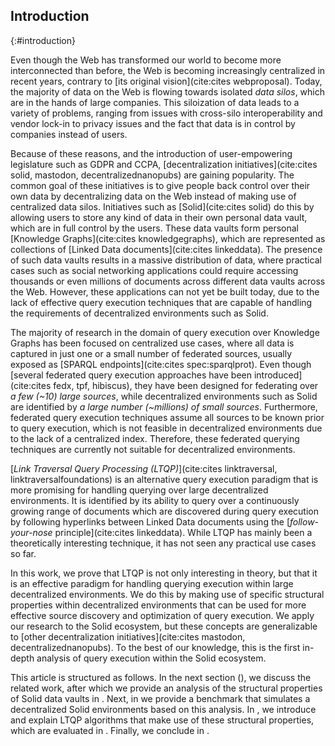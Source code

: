 ## Introduction
{:#introduction}

Even though the Web has transformed our world to become more interconnected than before,
the Web is becoming increasingly centralized in recent years, contrary to [its original vision](cite:cites webproposal).
Today, the majority of data on the Web is flowing towards isolated *data silos*,
which are in the hands of large companies.
This siloization of data leads to a variety of problems,
ranging from issues with cross-silo interoperability and vendor lock-in
to privacy issues and the fact that data is in control by companies instead of users.

Because of these reasons, and the introduction of user-empowering legislature such as GDPR and CCPA,
[decentralization initiatives](cite:cites solid, mastodon, decentralizednanopubs) are gaining popularity.
The common goal of these initiatives is
to give people back control over their own data
by decentralizing data on the Web instead of making use of centralized data silos.
Initiatives such as [Solid](cite:cites solid) do this by allowing users to store any kind of data in their own personal data vault,
which are in full control by the users.
These data vaults form personal [Knowledge Graphs](cite:cites knowledgegraphs), which are represented as collections of [Linked Data documents](cite:cites linkeddata).
The presence of such data vaults results in a massive distribution of data,
where practical cases such as social networking applications could require accessing thousands or even millions of documents
across different data vaults across the Web.
However, these applications can not yet be built today,
due to the lack of effective query execution techniques that are capable of handling the requirements of decentralized environments such as Solid.

The majority of research in the domain of query execution over Knowledge Graphs has been focused on centralized use cases,
where all data is captured in just one or a small number of federated sources, usually exposed as [SPARQL endpoints](cite:cites spec:sparqlprot).
Even though [several federated query execution approaches have been introduced](cite:cites fedx, tpf, hibiscus),
they have been designed for federating over *a few (~10) large sources*,
while decentralized environments such as Solid are identified by *a large number (~millions) of small sources*.
Furthermore, federated query execution techniques assume all sources to be known prior to query execution,
which is not feasible in decentralized environments due to the lack of a centralized index.
Therefore, these federated querying techniques are currently not suitable for decentralized environments.

[*Link Traversal Query Processing (LTQP)*](cite:cites linktraversal, linktraversalfoundations)
is an alternative query execution paradigm that is more promising for handling querying over large decentralized environments.
It is identified by its ability to query over a continuously growing range of documents which are discovered during query execution
by following hyperlinks between Linked Data documents using the [*follow-your-nose* principle](cite:cites linkeddata).
While LTQP has mainly been a theoretically interesting technique, it has not seen any practical use cases so far.

In this work, we prove that LTQP is not only interesting in theory,
but that it is an effective paradigm for handling querying execution within large decentralized environments.
We do this by making use of specific structural properties within decentralized environments
that can be used for more effective source discovery and optimization of query execution.
We apply our research to the Solid ecosystem,
but these concepts are generalizable to [other decentralization initiatives](cite:cites mastodon, decentralizednanopubs).
To the best of our knowledge, this is the first in-depth analysis of query execution within the Solid ecosystem.

This article is structured as follows.
In the next section ([](#related-work)), we discuss the related work,
after which we provide an analysis of the structural properties of Solid data vaults in [](#solid).
Next, in [](#benchmark) we provide a benchmark that simulates a decentralized Solid environments based on this analysis.
In [](#approach), we introduce and explain LTQP algorithms that make use of these structural properties,
which are evaluated in [](#evaluation).
Finally, we conclude in [](#conclusions).



<!--
Contributions:
- Analysis of structural properties in solid pods
- SolidBench: Benchmark to simulate a Web of data with configurable structural axioms
- Guided link traversal algorithms for querying over Solid data vaults
- Implementation of existing (all?) and new algorithms
- An evaluation of link traversal algorithms within a simulated Web of Solid data vaults
{:.todo}
-->
